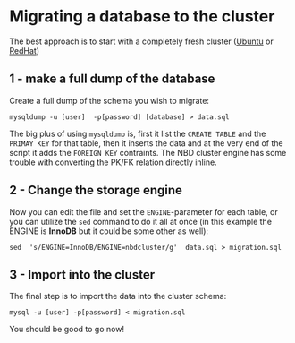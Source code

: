 # Migrating a database to the cluster

The best approach is to start with a completely fresh cluster ([Ubuntu](./README-ubuntu.md) or [RedHat](.README-redhat.md))

## 1 - make a full dump of the database
Create a full dump of the schema you wish to migrate: 
```
mysqldump -u [user]  -p[password] [database] > data.sql
```

The big plus of using `mysqldump` is, first it list the `CREATE TABLE` and the `PRIMAY KEY` for that table, then it inserts the data and at the very end of the script it adds the `FOREIGN KEY` contraints. 
The NBD cluster engine has some trouble with converting the PK/FK relation directly inline.

## 2 - Change the storage engine
Now you can edit the file and set the `ENGINE`-parameter for each table, or you can utilize the `sed` command to do it all at once (in this example the ENGINE is **InnoDB** but it could be some other as well):
```
sed  's/ENGINE=InnoDB/ENGINE=nbdcluster/g'  data.sql > migration.sql
```

## 3 - Import into the cluster
The final step is to import the data into the cluster schema: 
````
mysql -u [user] -p[password] < migration.sql
````
You should be good to go now!